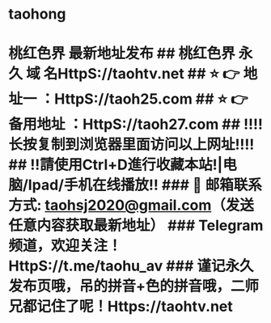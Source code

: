 # taohong
# 桃红色界 最新地址发布  ## 桃红色界 永 久 域 名HttpS://taohtv.net ## ⭐️ 👉 地址一 ：HttpS://taoh25.com ## ⭐️ 👉 备用地址 ：HttpS://taoh27.com ## ‼️‼️长按复制到浏览器里面访问以上网址‼️‼️ ## ‼️請使用Ctrl+D進行收藏本站!|电脑/Ipad/手机在线播放‼️ ### 📧 邮箱联系方式: taohsj2020@gmail.com（发送任意内容获取最新地址） ### Telegram频道，欢迎关注！HttpS://t.me/taohu_av ### 谨记永久发布页哦，吊的拼音+色的拼音哦，二师兄都记住了呢！Https://taohtv.net

